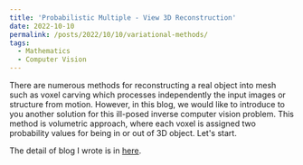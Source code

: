 ```yaml
---
title: 'Probabilistic Multiple - View 3D Reconstruction'
date: 2022-10-10
permalink: /posts/2022/10/10/variational-methods/
tags:
  - Mathematics
  - Computer Vision
---
```


There are numerous methods for reconstructing a real object into mesh such as voxel carving which processes independently the input images or structure from motion. However, in this blog, we would like to introduce to you another solution for this ill-posed inverse computer vision problem. This method is volumetric approach, where each voxel is assigned two probability values for being in or out of 3D object. Let's start.

The detail of blog I wrote is in [here](https://graphicsminer.github.io/mathematics/2022/10/10/Probabilistic-Multiple-View-3D-Reconstruction.html).